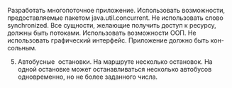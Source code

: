 Разработать многопоточное приложение.
Использовать возможности, предоставляемые пакетом java.util.concurrent.
Не использовать слово synchronized.
Все сущности, желающие получить доступ к ресурсу, должны быть потоками.
Использовать возможности ООП.
Не использовать графический интерфейс. Приложение должно быть кон-
сольным.

5.  Автобусные  остановки.  На  маршруте  несколько  остановок.  На  одной
остановке  может  останавливаться  несколько  автобусов  одновременно,
но не более заданного числа.